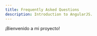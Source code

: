 ```yaml
---
title: Frequently Asked Questions
description: Introduction to AngularJS.
---
```


¡Bienvenido a mi proyecto!
